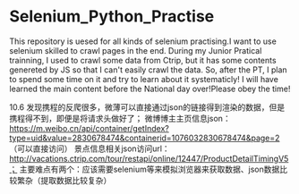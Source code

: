 # Selenium_Python_Practise
This repository is uesed for all kinds of selenium practising.I want to use selenium skilled to crawl pages in the end.
During my Junior Pratical trainning, I used to crawl some data from Ctrip, but it has some contents genereted by JS so that I can't easily 
crawl the data. So, after the PT, I plan to spend some time on it and try to learn about it systematicly!
I will have learned the main content before the National day over!Please obey the time!

10.6
发现携程的反爬很多，微薄可以直接通过json的链接得到渲染的数据，但是携程得不到，即便是将请求头做好了；
微博博主主页信息json：https://m.weibo.cn/api/container/getIndex?type=uid&value=2830678474&containerid=1076032830678474&page=2 （可以直接访问）
景点信息相关json访问url：http://vacations.ctrip.com/tour/restapi/online/12447/ProductDetailTimingV5；
主要难点有两个：应该需要selenium等来模拟浏览器来获取数据、json数据比较繁杂（提取数据比较复杂）